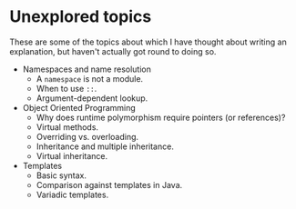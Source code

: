 Unexplored topics
=================

These are some of the topics about which I have thought about writing an
explanation, but haven't actually got round to doing so.

  * Namespaces and name resolution
    * A `namespace` is not a module.
    * When to use `::`.
    * Argument-dependent lookup.
  * Object Oriented Programming
    * Why does runtime polymorphism require pointers (or references)?
    * Virtual methods.
    * Overriding vs. overloading.
    * Inheritance and multiple inheritance.
    * Virtual inheritance.
  * Templates
    * Basic syntax.
    * Comparison against templates in Java.
    * Variadic templates.
